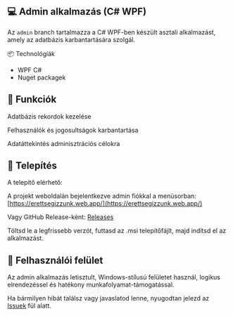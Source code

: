 ## 💻 Admin alkalmazás (C# WPF)

Az `admin` branch tartalmazza a C# WPF-ben készült asztali alkalmazást, amely az adatbázis karbantartására szolgál.

📦 Technológiák

- WPF C#
- Nuget packagek

## 🔧 Funkciók

Adatbázis rekordok kezelése

Felhasználók és jogosultságok karbantartása

Adatáttekintés adminisztrációs célokra

## 🚪 Telepítés

A telepítő elérhető:

A projekt weboldalán bejelentkezve admin fiókkal a menüsorban: [https://erettsegizzunk.web.app/](https://erettsegizzunk.web.app/)

Vagy GitHub Release-ként: [Releases](https://github.com/zsolti6/Erettsegizzunk/releases)

Töltsd le a legfrissebb verzót, futtasd az .msi telepítőfájlt, majd indítsd el az alkalmazást.

## 🎨 Felhasználói felület

Az admin alkalmazás letisztult, Windows-stílusú felületet használ, logikus elrendezéssel és hatékony munkafolyamat-támogatással.

Ha bármilyen hibát találsz vagy javaslatod lenne, nyugodtan jelezd az [Issuek](https://github.com/zsolti6/Erettsegizzunk/issues) fül alatt.
